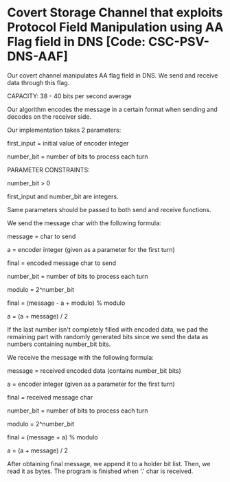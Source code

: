 # Covert Storage Channel that exploits Protocol Field Manipulation using AA Flag field in DNS [Code: CSC-PSV-DNS-AAF] 

Our covert channel manipulates AA flag field in DNS. We send and receive data through this flag. 

CAPACITY: 38 - 40 bits per second average


Our algorithm encodes the message in a certain format when sending and decodes on the receiver side. 


Our implementation takes 2 parameters:

first_input = initial value of encoder integer

number_bit = number of bits to process each turn


PARAMETER CONSTRAINTS:

number_bit > 0

first_input and number_bit are integers.

Same parameters should be passed to both send and receive functions.  


We send the message char with the following formula:

message = char to send

a = encoder integer (given as a parameter for the first turn)

final = encoded message char to send

number_bit = number of bits to process each turn

modulo = 2^number_bit 

final = (message - a + modulo) % modulo

a = (a + message) / 2

If the last number isn't completely filled with encoded data, we pad the remaining part with randomly generated bits since we send the data as numbers containing number_bit bits. 


We receive the message with the following formula:

message = received encoded data (contains number_bit bits)

a = encoder integer (given as a parameter for the first turn)

final = received message char

number_bit = number of bits to process each turn

modulo = 2^number_bit

final = (message + a) % modulo

a = (a + message) / 2

After obtaining final message, we append it to a holder bit list. Then, we read it as bytes. The program is finished when '.' char is received.




